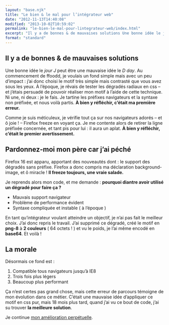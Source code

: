 ```yaml
---
layout: "base.njk"
title: "Le bien & le mal pour l’intégrateur web"
date: "2012-11-13T14:40:08"
modified: "2013-10-02T10:59:02"
permalink: "le-bien-le-mal-pour-lintegrateur-web/index.html"
excerpt: "Il y a de bonnes & de mauvaises solutions Une bonne idée le jour J peut être une mauvaise idée le D day. Au commencement de ffoodd, je voulais un fond simple mais avec un peu d’impact : j’ai donc choisi le motif très simple mais contrasté que vous avez sous les yeux. À l’époque, […] [Lire la suite de «&nbsp;Le bien & le mal pour l’intégrateur web&nbsp;» →](https://www.ffoodd.fr/le-bien-le-mal-pour-lintegrateur-web/)"
format: "standard"
---
```

## Il y a de bonnes & de mauvaises solutions

Une bonne idée le _jour J_ peut être une mauvaise idée le _D day_. Au commencement de ffoodd, je voulais un fond simple mais avec un peu d’impact : j’ai donc choisi le motif très simple mais contrasté que vous avez sous les yeux. À l’époque, je rêvais de tester les dégradés radiaux en css – et j’étais persuadé de pouvoir réaliser mon motif à l’aide de cette technique. Ni une, ni deux : je le fais. Je tartine les préfixes navigateurs et la syntaxe non préfixée, et nous voilà partis. **À bien y réfléchir, c’était ma première erreur.**

Comme je suis méticuleux, je vérifie tout ça sur nos navigateurs adorés – et ô joie ! – Firefox freeze en voyant ça. Je me contente alors de retirer la ligne préfixée concernée, et tant pis pour lui : il aura un aplat. **À bien y réfléchir, c’était le premier avertissement.**

## Pardonnez-moi mon père car j’ai péché

Firefox 16 est apparu, apportant des nouveautés dont : le support des dégradés sans préfixe. Firefox a donc compris ma déclaration background-image, et ô miracle ! **Il freeze toujours, une vraie salade.**

Je reprends alors mon code, et me demande : **pourquoi diantre avoir utilisé un dégradé pour faire ça ?**

* Mauvais support navigateur
* Problème de performance évident
* Syntaxe compliquée et instable ( à l’époque )

En tant qu’intégrateur voulant atteindre un objectif, je n’ai pas fait le meilleur choix. J’ai donc repris le travail. J’ai supprimé ce dégradé, créé le motif en **png-8** à **2 couleurs** ( 64 octets ! ) et vu le poids, je l’ai même encodé en **base64**. Et voilà !

## La morale

Désormais ce fond est :

1.  Compatible tous navigateurs jusqu’à IE8
2.  Trois fois plus légers
3.  Beaucoup plus performant

Ça n’est certes pas grand chose, mais cette erreur de parcours témoigne de mon évolution dans ce métier. C’était une mauvaise idée d’appliquer ce motif en css pur, mais 18 mois plus tard, quand j’ai vu ce bout de code, j’ai su trouver **la meilleure solution**.

Je continue [mon amélioration perpétuelle](https://www.ffoodd.fr/css-experienceinherit/ "css { &nbsp; &nbsp;expérience:inherit; }").